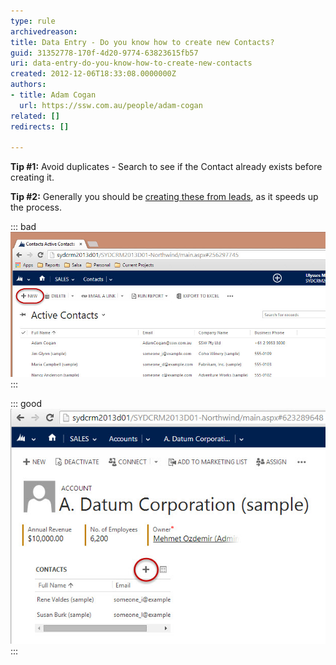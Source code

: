 ```yaml
---
type: rule
archivedreason: 
title: Data Entry - Do you know how to create new Contacts?
guid: 31352778-170f-4d20-9774-63823615fb57
uri: data-entry-do-you-know-how-to-create-new-contacts
created: 2012-12-06T18:33:08.0000000Z
authors:
- title: Adam Cogan
  url: https://ssw.com.au/people/adam-cogan
related: []
redirects: []

---
```


**Tip #1:** Avoid duplicates - Search to see if the Contact already exists before creating it.

 **Tip #2:** Generally you should be [creating these from leads](/Pages/Leads-can-be-converted-to-Opportunities-Contacts-and-Accounts.aspx), as it speeds up the process.


<!--endintro-->

::: bad  
![Figure: Bad Example - Click New, enter relevant contact information, and click "Save and Close"](NewContact.jpg)  
:::  

::: good  
![Figure: Good Example - open the Account and create the contact from there](Sales-COntacts.jpg)  
:::
